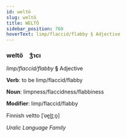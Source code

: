```yaml
---
id: weltö
slug: weltö
title: WELTÖ
sidebar_position: 760
hoverText: limp/flaccid/flabby § Adjective
---
```


### weltö&emsp;<span kind="abugida">ʒ͊ɿcı</span>

*limp/flaccid/flabby* **§** Adjective

**Verb**: to be limp/flaccid/flabby

**Noun**: limpness/flaccidness/flabbiness

**Modifier**: limp/flaccid/flabby

Finnish veltto [ˈʋe̞l̪t̪ːo̞]

*Uralic Language Family*